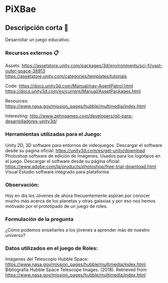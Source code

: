 # PiXBae

## Descripción corta 🚀
Desarrollar un juego educativo.

### Recursos externos 📋

Assets:
https://assetstore.unity.com/packages/3d/environments/sci-fi/vast-outer-space-38913
https://assetstore.unity.com/categories/templates/tutorials

Code:
https://docs.unity3d.com/Manual/nav-AgentPatrol.html
https://docs.unity3d.com/es/current/Manual/AssetPackages.html

Resources:
https://www.nasa.gov/mission_pages/hubble/multimedia/index.html

Interesting:
http://www.zehngames.com/developers/git-para-desarrolladores-unity3d/

### Herramientas utilizadas para el Juego:

Unity 2D, 3D software para entornos de videojuegos. Descargar el software desde su pagina oficial: https://unity3d.com/es/get-unity/download
Photoshop software de edición de Imágenes. Usados para los logotipos en el juego. Descargar el software desde su página oficial: https://www.adobe.com/la/products/photoshop/free-trial-download.html
Visual Estudio software integrado para plataforma

### Observación:
Hoy en día los Jóvenes de ahora frecuentemente aspiran por conocer mucho más acerca de los planetas y otras galaxias y por eso nos hemos motivado por el prototipado de un juego de roles.

### Formulación de la pregunta
¿Cómo podemos enseñarles a los jóvenes a aprender más de nuestro universo?

### Datos utilizados en el juego de Roles:
Imágenes del Telescopio Hubble Space: https://www.nasa.gov/mission_pages/hubble/multimedia/index.html
Bibliografía
Hubble Space Telescope Images. (2018). Retrieved from https://www.nasa.gov/mission_pages/hubble/multimedia/index.html
